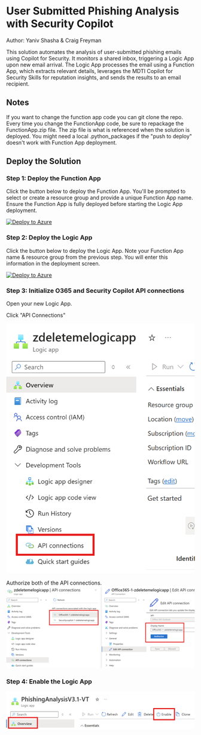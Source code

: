 # User Submitted Phishing Analysis with Security Copilot
Author: Yaniv Shasha & Craig Freyman

This solution automates the analysis of user-submitted phishing emails using Copilot for Security. It monitors a shared inbox, triggering a Logic App upon new email arrival. The Logic App processes the email using a Function App, which extracts relevant details, leverages the MDTI Copilot for Security Skills for reputation insights, and sends the results to an email recipient. 

## Notes
If you want to change the function app code you can git clone the repo. Every time you change the FunctionApp code, be sure to repackage the FunctionApp.zip file. The zip file is what is referenced when the solution is deployed. You might need a local .python_packages if the "push to deploy" doesn't work with Function App deployment. 

## Deploy the Solution

### Step 1: Deploy the Function App

Click the button below to deploy the Function App. You'll be prompted to select or create a resource group and provide a unique Function App name. Ensure the Function App is fully deployed before starting the Logic App deployment.

[![Deploy to Azure](https://aka.ms/deploytoazurebutton)](https://portal.azure.com/#create/Microsoft.Template/uri/https%3A%2F%2Fraw.githubusercontent.com%2FAzure%2FSecurity-Copilot%2Fmain%2FLogic%2520Apps%2FSecCopilot-UserReportedPhishing-FuncApp_parsing%2Ffunctionapp_azuredeploy.json)

### Step 2: Deploy the Logic App

Click the button below to deploy the Logic App. Note your Function App name & resource group from the previous step. You will enter this information in the deployment screen. 

[![Deploy to Azure](https://aka.ms/deploytoazurebutton)](https://portal.azure.com/#create/Microsoft.Template/uri/https%3A%2F%2Fraw.githubusercontent.com%2FAzure%2FSecurity-Copilot%2Fmain%2FLogic%2520Apps%2FSecCopilot-UserReportedPhishing-FuncApp_parsing%2Flogicapp_azuredeploy.json)



### Step 3: Initialize O365 and Security Copilot API connections

Open your new Logic App.

Click "API Connections"

![alt text](image.png)

Authorize both of the API connections.
![alt text](image-1.png)

### Step 4: Enable the Logic App
![alt text](image-3.png)
